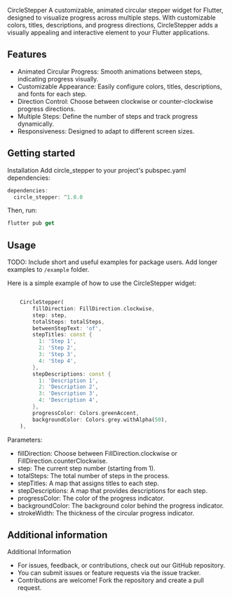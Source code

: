 <!--
This README describes the package. If you publish this package to pub.dev,
this README's contents appear on the landing page for your package.

For information about how to write a good package README, see the guide for
[writing package pages](https://dart.dev/guides/libraries/writing-package-pages).

For general information about developing packages, see the Dart guide for
[creating packages](https://dart.dev/guides/libraries/create-library-packages)
and the Flutter guide for
[developing packages and plugins](https://flutter.dev/developing-packages).
-->

CircleStepper
A customizable, animated circular stepper widget for Flutter, designed to visualize progress across multiple steps. With customizable colors, titles, descriptions, and progress directions, CircleStepper adds a visually appealing and interactive element to your Flutter applications.

## Features


* Animated Circular Progress: Smooth animations between steps, indicating progress visually.
* Customizable Appearance: Easily configure colors, titles, descriptions, and fonts for each step.
* Direction Control: Choose between clockwise or counter-clockwise progress directions.
* Multiple Steps: Define the number of steps and track progress dynamically.
* Responsiveness: Designed to adapt to different screen sizes.

## Getting started

Installation
Add circle_stepper to your project's pubspec.yaml dependencies:
```dart
dependencies:
  circle_stepper: ^1.0.0

```
Then, run:
```dart
flutter pub get
```

## Usage

TODO: Include short and useful examples for package users. Add longer examples
to `/example` folder.

Here is a simple example of how to use the CircleStepper widget:
```dart

    CircleStepper(
        fillDirection: FillDirection.clockwise,
        step: step,
        totalSteps: totalSteps,
        betweenStepText: 'of',
        stepTitles: const {
          1: 'Step 1',
          2: 'Step 2',
          3: 'Step 3',
          4: 'Step 4',
        },
        stepDescriptions: const {
          1: 'Description 1',
          2: 'Description 2',
          3: 'Description 3',
          4: 'Description 4',
        },
        progressColor: Colors.greenAccent,
        backgroundColor: Colors.grey.withAlpha(50),
    ),

```
Parameters:
* fillDirection: Choose between FillDirection.clockwise or FillDirection.counterClockwise.
* step: The current step number (starting from 1).
* totalSteps: The total number of steps in the process.
* stepTitles: A map that assigns titles to each step.
* stepDescriptions: A map that provides descriptions for each step.
* progressColor: The color of the progress indicator.
* backgroundColor: The background color behind the progress indicator.
* strokeWidth: The thickness of the circular progress indicator.


## Additional information
Additional Information
* For issues, feedback, or contributions, check out our GitHub repository.
* You can submit issues or feature requests via the issue tracker.
* Contributions are welcome! Fork the repository and create a pull request.
